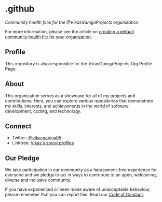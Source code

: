 # .github

*Community health files for the @VikasGanigaProjects organization*

For more information, please see the article on [creating a default community health file for your organization](https://docs.github.com/en/communities/setting-up-your-project-for-healthy-contributions/creating-a-default-community-health-file).

## Profile

This repository is also responsible for the VikasGanigaProjects Org Profile Page.

## About

This organization serves as a showcase for all of my projects and contributions. Here, you can explore various repositories that demonstrate my skills, interests, and achievements in the world of software development, coding, and technology.

## Connect

- Twitter: [@vikasganiga05](https://twitter.com/vikasganiga05)
- Linktree: [Vikas's social profiles](https://linktr.ee/vikasganiga05)

## Our Pledge

We take participation in our community as a harassment-free experience for everyone and we pledge to act in ways to contribute to an open, welcoming, diverse and inclusive community.  

If you have experienced or been made aware of unacceptable behaviour, please remember that you can report this.  Read our [Code of Conduct](https://github.com/VikasGanigaProjects/.github/blob/main/CODE_OF_CONDUCT.md).
